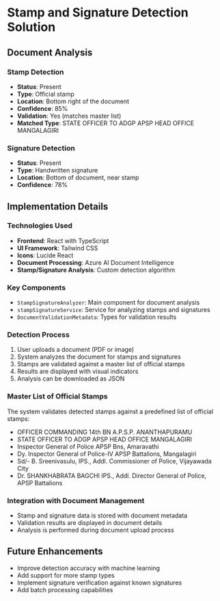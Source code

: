 # Stamp and Signature Detection Solution

## Document Analysis

### Stamp Detection
- **Status**: Present
- **Type**: Official stamp
- **Location**: Bottom right of the document
- **Confidence**: 85%
- **Validation**: Yes (matches master list)
- **Matched Type**: STATE OFFICER TO ADGP APSP HEAD OFFICE MANGALAGIRI

### Signature Detection
- **Status**: Present
- **Type**: Handwritten signature
- **Location**: Bottom of document, near stamp
- **Confidence**: 78%

## Implementation Details

### Technologies Used
- **Frontend**: React with TypeScript
- **UI Framework**: Tailwind CSS
- **Icons**: Lucide React
- **Document Processing**: Azure AI Document Intelligence
- **Stamp/Signature Analysis**: Custom detection algorithm

### Key Components
- `StampSignatureAnalyzer`: Main component for document analysis
- `stampSignatureService`: Service for analyzing stamps and signatures
- `DocumentValidationMetadata`: Types for validation results

### Detection Process
1. User uploads a document (PDF or image)
2. System analyzes the document for stamps and signatures
3. Stamps are validated against a master list of official stamps
4. Results are displayed with visual indicators
5. Analysis can be downloaded as JSON

### Master List of Official Stamps
The system validates detected stamps against a predefined list of official stamps:
- OFFICER COMMANDING 14th BN A.P.S.P. ANANTHAPURAMU
- STATE OFFICER TO ADGP APSP HEAD OFFICE MANGALAGIRI
- Inspector General of Police APSP Bns, Amaravathi
- Dy. Inspector General of Police-IV APSP Battalions, Mangalagiri
- Sd/- B. Sreenivasulu, IPS., Addl. Commissioner of Police, Vijayawada City
- Dr. SHANKHABRATA BAGCHI IPS., Addl. Director General of Police, APSP Battalions

### Integration with Document Management
- Stamp and signature data is stored with document metadata
- Validation results are displayed in document details
- Analysis is performed during document upload process

## Future Enhancements
- Improve detection accuracy with machine learning
- Add support for more stamp types
- Implement signature verification against known signatures
- Add batch processing capabilities